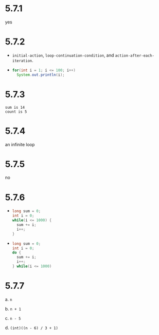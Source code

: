 # 5.7.1

yes

# 5.7.2

- `initial-action`, `loop-continuation-condition`, and `action-after-each-iteration`.

- ```java
  for(int i = 1; i <= 100; i++)
  	System.out.println(i);
  ```

# 5.7.3

```
sum is 14
count is 5
```

# 5.7.4

an infinite loop

# 5.7.5

no

# 5.7.6

- ```java
  long sum = 0;
  int i = 0;
  while(i <= 1000) {
  	sum += i;
  	i++;
  }
  ```

- ```java
  long sum = 0;
  int i = 0;
  do {
  	sum += i;
  	i++;
  } while(i <= 1000)
  ```

# 5.7.7

a. `n`

b. `n + 1`

c. `n - 5`

d. `(int)((n - 6) / 3 + 1)`